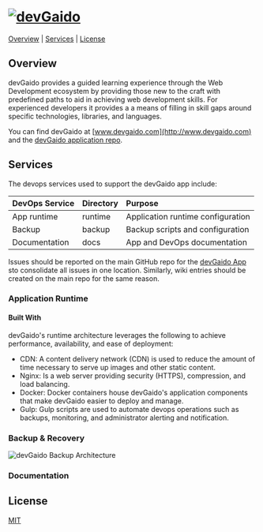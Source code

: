 # [![devGaido][devgaido-image]][devgaido-url]

[Overview](#overview) | [Services](#services) | [License](#license)


## Overview

devGaido provides a guided learning experience through the Web Development 
ecosystem by providing those new to the craft with predefined paths to aid in
achieving web development skills. For experienced developers it provides a 
a means of filling in skill gaps around specific technologies, libraries, and
languages.

You can find devGaido at [www.devgaido.com](http://www.devgaido.com) and the  [devGaido application repo](https://github.com/Chingu-cohorts/devgaido).

## Services

The devops services used to support the devGaido app include:

| DevOps Service  | Directory | Purpose                           |
|:----------------|:----------|:----------------------------------|
| App runtime     | runtime   | Application runtime configuration |
| Backup          | backup    | Backup scripts and configuration  |
| Documentation   | docs      | App and DevOps documentation      |

Issues should be reported on the main GitHub repo for the [devGaido App](https://github.com/Chingu-cohorts/devgaido) sto consolidate all issues in one location. Similarly, wiki entries should be created on the main repo for the same reason.

### Application Runtime

#### Built With

devGaido's runtime architecture leverages the following to achieve performance,
availability, and ease of deployment:

- CDN: A content delivery network (CDN) is used to reduce the amount of time 
necessary to serve up images and other static content.
- Nginx: Is a web server providing security (HTTPS), compression,
and load balancing.
- Docker: Docker containers house devGaido's application components that make
devGaido easier to deploy and manage.
- Gulp: Gulp scripts are used to automate devops operations such as backups, monitoring, and administrator alerting and notification.

### Backup & Recovery 

![devGaido Backup Architecture](https://github.com/Chingu-cohorts/devgaido_devops/blob/refactor/repo/docs/devGaido%20Backup%20Process.png?raw=true)

### Documentation

## License

[MIT](https://tldrlegal.com/license/mit-license)

[devgaido-image]: https://cdn.rawgit.com/Chingu-cohorts/devgaido/development/src/client/assets/img/devGaidoLogo.svg
[devgaido-url]: https://github.com/Chingu-cohorts/devgaido

